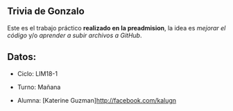 Trivia de Gonzalo
-----------------
Este es el trabajo práctico __realizado en la preadmision__, la idea es *mejorar el código* y/o *aprender a subir archivos a GitHub*.

Datos:
------
- Ciclo: LIM18-1

- Turno: Mañana

- Alumna: [Katerine Guzman]<http://facebook.com/kalugn>

